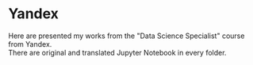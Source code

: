 # Yandex

Here are presented my works from the "Data Science Specialist" course from Yandex.  
There are original and translated Jupyter Notebook in every folder.
